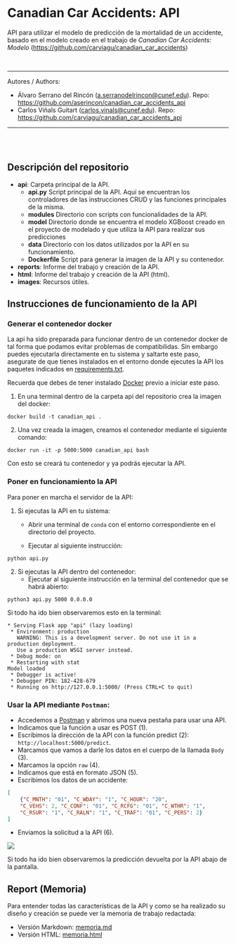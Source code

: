 # Canadian Car Accidents: API
API para utilizar el modelo de predicción de la mortalidad de un accidente, basado en el modelo creado 
en el trabajo de *Canadian Car Accidents: Modelo* (https://github.com/carviagu/canadian_car_accidents)

<br> 

---

Autores / Authors:

* Álvaro Serrano del Rincón (a.serranodelrincon@cunef.edu). Repo: https://github.com/aserincon/canadian_car_accidents_api
* Carlos Viñals Guitart (carlos.vinals@cunef.edu). Repo: https://github.com/carviagu/canadian_car_accidents_api

---
<br>
<br> 

## Descripción del repositorio

* **api**: Carpeta principal de la API.
  * **api.py** Script principal de la API. Aquí se encuentran los controladores de las instrucciones CRUD y las funciones principales de la misma.
  * **modules** Directorio con scripts con funcionalidades de la API. 
  * **model** Directorio donde se encuentra el modelo XGBoost creado en el proyecto de modelado y que utiliza la API para realizar sus predicciones
  * **data** Directorio con los datos utilizados por la API en su funcionamiento.
  * **Dockerfile** Script para generar la imagen de la API y su contenedor. 
* **reports**: Informe del trabajo y creación de la API.
* **html**: Informe del trabajo y creación de la API (html).
* **images**: Recursos útiles.

## Instrucciones de funcionamiento de la API

### Generar el contenedor docker
La api ha sido preparada para funcionar dentro de un contenedor docker de tal forma que podamos evitar
problemas de compatibilidas. Sin embargo puedes ejecutarla directamente en tu sistema y saltarte este paso, asegurate 
de que tienes instalados en el entorno donde ejecutes la API los paquetes indicados en  [requirements.txt](api/requirements.txt).

Recuerda que debes de tener instalado [Docker](https://www.docker.com/) previo a iniciar este paso.

1. En una terminal dentro de la carpeta api del repositorio crea la imagen del docker:

```shell
docker build -t canadian_api .
```
2. Una vez creada la imagen, creamos el contenedor mediante el siguiente comando:

```shell
docker run -it -p 5000:5000 canadian_api bash
```
Con esto se creará tu contenedor y ya podrás ejecutar la API. 

### Poner en funcionamiento la API 
Para poner en marcha el servidor de la API:
1. Si ejecutas la API en tu sistema:
   * Abrir una terminal de ```conda``` con el entorno correspondiente en el directorio del proyecto.
  
   * Ejecutar al siguiente instrucción:
   
```shell
python api.py
```
2. Si ejecutas la API dentro del contenedor:
   * Ejecutar al siguiente instrucción en la terminal del contenedor que se habrá abierto:
    
```shell
python3 api.py 5000 0.0.0.0
```

Si todo ha ido bien observaremos esto en la terminal:
    
```shell
* Serving Flask app "api" (lazy loading)
 * Environment: production
   WARNING: This is a development server. Do not use it in a production deployment.
   Use a production WSGI server instead.
 * Debug mode: on
 * Restarting with stat
Model loaded
 * Debugger is active!
 * Debugger PIN: 182-428-679
 * Running on http://127.0.0.1:5000/ (Press CTRL+C to quit)

```

### Usar la API mediante ```Postman```:

* Accedemos a [Postman](https://www.postman.com/) y abrimos una nueva pestaña para usar una API.
* Indicamos que la función a usar es POST (1).
* Escribimos la dirección de la API con la función predict (2): ```http://localhost:5000/predict```.
* Marcamos que vamos a darle los datos en el cuerpo de la llamada ```Body``` (3).
* Marcamos la opción ```raw``` (4).
* Indicamos que está en formato JSON (5).
* Escribimos los datos de un accidente:
```json
[
    {"C_MNTH": "01", "C_WDAY": "1", "C_HOUR": "20", 
    "C_VEHS": 2, "C_CONF": "01", "C_RCFG": "01", "C_WTHR": "1", 
    "C_RSUR": "1", "C_RALN": "1", "C_TRAF": "01", "C_PERS": 2}
]
```
* Enviamos la solicitud a la API (6).


![](images/Postman_scheme.png)


Si todo ha ido bien observaremos la predicción devuelta por la API abajo de la pantalla. 


## Report (Memoria)
Para entender todas las características de la API y como se ha realizado su diseño y creación se puede ver la memoria
de trabajo redactada:
  * Versión Markdown: [memoria.md](report/memoria.md)
  * Versión HTML: [memoria.html](html/memoria.html)
